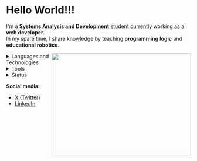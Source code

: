 # Hello World!!! 

I'm a **Systems Analysis and Development** student currently working as a **web developer**.  
In my spare time, I share knowledge by teaching **programming logic** and **educational robotics**.

<a href="https://github.com/sponsors/M0nica">
    <img align="right" width="380" height="280" src="https://i.postimg.cc/jd9XvnzP/68747470733a2f2f6d656469612e67697068792e636f6d2f6d656469612f63496e356654636a6e4b68537449654165662f67.gif">
</a>

<details>
  <summary>Languages and Technologies</summary>

  ![Java](https://img.shields.io/badge/Java-100000?style=for-the-badge&logo=openjdk&logoColor=red)
  ![Python](https://img.shields.io/badge/python-100000?style=for-the-badge&logo=python&logoColor=blue)
  ![TypeScript](https://img.shields.io/badge/typescript-100000?style=for-the-badge&logo=typescript&logoColor=blue)
  ![JavaScript](https://img.shields.io/badge/javascript-100000?style=for-the-badge&logo=javascript)
  ![React](https://img.shields.io/badge/react-100000?style=for-the-badge&logo=react)
  ![Next.js](https://img.shields.io/badge/next.js-100000?style=for-the-badge&logo=next.js)
  ![CSS3](https://img.shields.io/badge/css3-100000?style=for-the-badge&logo=css3&logoColor=blue)
  ![HTML5](https://img.shields.io/badge/html5-100000?style=for-the-badge&logo=html5)
  ![SQL](https://img.shields.io/badge/sql-100000?style=for-the-badge&logo=postgresql)
  ![C](https://img.shields.io/badge/C-100000?style=for-the-badge&logo=C&logoColor=gray)

</details>

<details>
  <summary>Tools</summary>

  ![Git](https://img.shields.io/badge/git-100000?style=for-the-badge&logo=git)
  ![Flask](https://img.shields.io/badge/flask-100000?style=for-the-badge&logo=flask)
  ![Spring Boot](https://img.shields.io/badge/springboot-100000?style=for-the-badge&logo=springboot)
  ![Insomnia](https://img.shields.io/badge/insomnia-100000?style=for-the-badge&logo=insomnia)
  ![Figma](https://img.shields.io/badge/figma-100000?style=for-the-badge&logo=figma)
  ![Power BI](https://img.shields.io/badge/power%20bi-100000?style=for-the-badge&logo=powerbi)
  ![Excel](https://img.shields.io/badge/excel-100000?style=for-the-badge&logo=microsoftexcel)
  ![Cloudinary](https://img.shields.io/badge/cloudinary-100000?style=for-the-badge&logo=cloudinary)
  ![Firebase](https://img.shields.io/badge/firebase-100000?style=for-the-badge&logo=firebase)
  ![Vercel](https://img.shields.io/badge/vercel-100000?style=for-the-badge&logo=vercel)
  ![Netlify](https://img.shields.io/badge/netlify-100000?style=for-the-badge&logo=netlify)
</details>


<details>
  <summary>Status</summary>
  <table style="margin: 0 auto;" align="center">
    <tr>
      <td>
        <img height="170px" src="https://github-readme-streak-stats.herokuapp.com/?user=sandypiropo&theme=react&hide_border=false"/>
      </td>
      <td>
        <img height="170px" src="https://github-readme-stats.vercel.app/api/top-langs/?username=sandypiropo&layout=compact&theme=react&count_private=true"/>
      </td>
    </tr>
  </table>
</details>

**Social media:**

- [X (Twitter)](https://x.com/sandevz)
- [LinkedIn](https://www.linkedin.com/in/sandypiropo/)

<!--
![overview](https://raw.githubusercontent.com/sandypiropo/github-stats/master/generated/overview.svg)
![langs used](https://raw.githubusercontent.com/sandypiropo/github-stats/master/generated/languages.svg)
